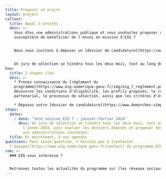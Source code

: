 ```yaml
---
title: Proposer un projet
layout: project
callout:
  title: Appel à projets
  desc: >-
    Vous êtes une administrations publique et vous souhaitez proposer un projet
    susceptible de bénéficier de l'envoi en mission d'EIG ?


    Nous vous invitons à déposer un [dossier de candidature](https://www.demarches-simplifiees.fr/commencer/aap-eig7) à la 7ème promotion des Entrepreneur(e)s d'intérêt général.


    Un jury de sélection se tiendra tous les deux mois, tout au long de l’année 2024, pour évaluer les dossiers et proposer des entretiens aux candidat(e)s présélectionné(e)s.
how:
  title: 2 étapes clés
  desc: >-
    * Prenez connaissance du [règlement du
    programme](https://www.eig.numerique.gouv.fr/img/eig_7_reglement.pdf) :
    découvrez les conditions d'éligibilité, les profils proposés, le cadre
    partenarial, le processus de sélection, ainsi que les critères d'évaluation.

    * Déposez votre [dossier de candidature](https://www.demarches-simplifiees.fr/commencer/aap-eig7) dans la plateforme Démarches Simplifiées, un service numérique propulsé par la Direction interministérielle du numérique (DINUM).
steps:
  dates:
    - date: "1ère session EIG 7 : janvier-février 2024"
      desc: Un jury de sélection se tiendra tous les deux mois, tout au long de
        l’année 2024, pour évaluer les dossiers déposés et proposer des profils
        aux administrations lauréates.
  title: Et maintenant, à vos agendas
questions: Pour toute question, n'hésitez pas à [contacter
  l'équipe](https://www.eig.numerique.gouv.fr/contact) du programme EIG.
com: >-
  ### E﻿IG vous intéresse ?


  Retrouvez toutes les actualités du programme sur [les réseaux sociaux](https://www.linkedin.com/company/eigforever/).
---
```

